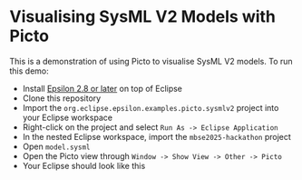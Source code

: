 # Visualising SysML V2 Models with Picto

This is a demonstration of using Picto to visualise SysML V2 models. To run this demo:

- Install [Epsilon 2.8 or later](https://eclipse.dev/epsilon/download/#development-tools) on top of Eclipse
- Clone this repository
- Import the `org.eclipse.epsilon.examples.picto.sysmlv2` project into your Eclipse workspace
- Right-click on the project and select `Run As -> Eclipse Application` 
- In the nested Eclipse workspace, import the `mbse2025-hackathon` project
- Open `model.sysml`
- Open the Picto view through `Window -> Show View -> Other -> Picto`
- Your Eclipse should look like this
